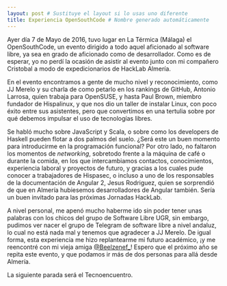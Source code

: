```yaml
---
layout: post # Sustituye el layout si lo usas uno diferente
title: Experiencia OpenSouthCode # Nombre generado automáticamente
---
```


Ayer día 7 de Mayo de 2016, tuvo lugar en La Térmica (Málaga) el OpenSouthCode, un evento dirigido a todo aquel aficionado al software libre, ya sea en grado de aficionado como de desarrollador. Como es de esperar, yo no perdí la ocasión de asistir al evento junto con mi compañero Cristobal a modo de expedicionarios de HackLab Almería.

En el evento encontramos a gente de mucho nivel y reconocimiento, como JJ Merelo y su charla de como petarlo en los rankings de GitHub, Antonio Larrosa, quien trabaja para OpenSUSE, y hasta Paul Brown, miembro fundador de Hispalinux, y que nos dio un taller de instalar Linux, con poco éxito entre sus asistentes, pero que convertimos en una tertulia sobre por qué debemos impulsar el uso de tecnologías libres.

Se habló mucho sobre JavaScript y Scala, o sobre como los developers de Haskell pueden flotar a dos palmos del suelo. ¿Será este un buen momento para introducirme en la programación funcional? Por otro lado, no faltaron los momentos de *networking*, sobretodo frente a la máquina de café o durante la comida, en los que intercambiamos contactos, conocimientos, experiencia laboral y proyectos de futuro, y gracias a los cuales pude conocer a trabajadores de Hispasec, o incluso a uno de los responsables de la documentación de Angular 2, Jesus Rodriguez, quien se sorprendió de que en Almería hubiesemos desarrolladores de Angular también. Sería un buen invitado para las próximas Jornadas HackLab.

A nivel personal, me apenó mucho haberme ido sin poder tener unas palabras con los chicos del grupo de Software Libre UGR, sin embargo, pudimos ver nacer el grupo de Telegram de software libre a nivel andaluz, lo cual no está nada mal y tenemos que agradecer a JJ Merelo. De igual forma, esta experiencia me hizo replantearme mi futuro académico, ¡y me reencontré con mi vieja amiga [@Beelzenef_](https://twitter.com/beelzenef_)! Espero que el próximo año se repita este evento, y que podamos ir más de dos personas para allá desde Almería.

La siguiente parada será el Tecnoencuentro.
